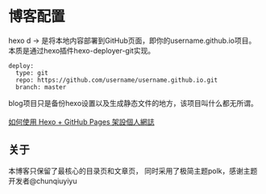 # 博客配置
hexo d -> 是将本地内容部署到GitHub页面，即你的username.github.io项目。本质是通过hexo插件hexo-deployer-git实现。
```
deploy:
  type: git
  repo: https://github.com/username/username.github.io.git
  branch: master
```
blog项目只是备份hexo设置以及生成静态文件的地方，该项目叫什么都无所谓。<br />  
[如何使用 Hexo + GitHub Pages 架設個人網誌](https://hackmd.io/@Heidi-Liu/note-hexo-github)

## 关于
本博客只保留了最核心的目录页和文章页，
同时采用了极简主题polk，感谢主题开发者@chunqiuyiyu 


